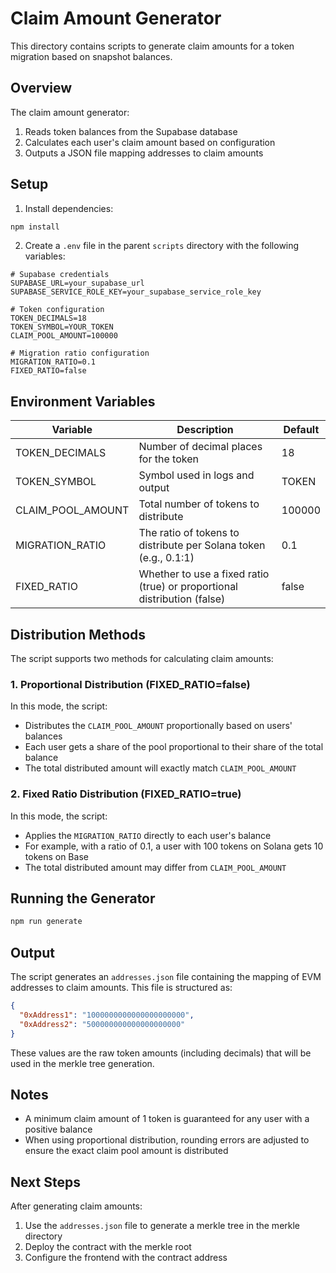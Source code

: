 # Claim Amount Generator

This directory contains scripts to generate claim amounts for a token migration based on snapshot balances.

## Overview

The claim amount generator:
1. Reads token balances from the Supabase database
2. Calculates each user's claim amount based on configuration
3. Outputs a JSON file mapping addresses to claim amounts

## Setup

1. Install dependencies:
```bash
npm install
```

2. Create a `.env` file in the parent `scripts` directory with the following variables:
```
# Supabase credentials
SUPABASE_URL=your_supabase_url
SUPABASE_SERVICE_ROLE_KEY=your_supabase_service_role_key

# Token configuration
TOKEN_DECIMALS=18
TOKEN_SYMBOL=YOUR_TOKEN
CLAIM_POOL_AMOUNT=100000

# Migration ratio configuration
MIGRATION_RATIO=0.1
FIXED_RATIO=false
```

## Environment Variables

| Variable | Description | Default |
|----------|-------------|---------|
| TOKEN_DECIMALS | Number of decimal places for the token | 18 |
| TOKEN_SYMBOL | Symbol used in logs and output | TOKEN |
| CLAIM_POOL_AMOUNT | Total number of tokens to distribute | 100000 |
| MIGRATION_RATIO | The ratio of tokens to distribute per Solana token (e.g., 0.1:1) | 0.1 |
| FIXED_RATIO | Whether to use a fixed ratio (true) or proportional distribution (false) | false |

## Distribution Methods

The script supports two methods for calculating claim amounts:

### 1. Proportional Distribution (FIXED_RATIO=false)

In this mode, the script:
- Distributes the `CLAIM_POOL_AMOUNT` proportionally based on users' balances
- Each user gets a share of the pool proportional to their share of the total balance
- The total distributed amount will exactly match `CLAIM_POOL_AMOUNT`

### 2. Fixed Ratio Distribution (FIXED_RATIO=true)

In this mode, the script:
- Applies the `MIGRATION_RATIO` directly to each user's balance
- For example, with a ratio of 0.1, a user with 100 tokens on Solana gets 10 tokens on Base
- The total distributed amount may differ from `CLAIM_POOL_AMOUNT`

## Running the Generator

```bash
npm run generate
```

## Output

The script generates an `addresses.json` file containing the mapping of EVM addresses to claim amounts. This file is structured as:

```json
{
  "0xAddress1": "1000000000000000000000",
  "0xAddress2": "500000000000000000000"
}
```

These values are the raw token amounts (including decimals) that will be used in the merkle tree generation.

## Notes

- A minimum claim amount of 1 token is guaranteed for any user with a positive balance
- When using proportional distribution, rounding errors are adjusted to ensure the exact claim pool amount is distributed

## Next Steps

After generating claim amounts:
1. Use the `addresses.json` file to generate a merkle tree in the merkle directory
2. Deploy the contract with the merkle root
3. Configure the frontend with the contract address 